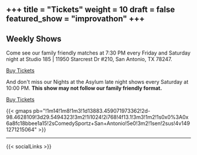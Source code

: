 +++
title = "Tickets"
weight = 10
draft = false
featured_show = "improvathon"
+++
---

## Weekly Shows  

Come see our family friendly matches at 7:30 PM every Friday and Saturday night at Studio 185 | 11950 Starcrest Dr #210, San Antonio, TX 78247.

<a target="_blank" href="https://cszsanantonio.vbotickets.com/events" class="button special">Buy Tickets</a>

And don't miss our Nights at the Asylum late night shows every Saturday at 10:00 PM. **This show may not follow our family friendly format.**

<a target="_blank" href="https://cszsanantonio.vbotickets.com/events" class="button special">Buy Tickets</a>

{{< gmaps pb="!1m14!1m8!1m3!1d13883.459071973362!2d-98.4628109!3d29.5494323!3m2!1i1024!2i768!4f13.1!3m3!1m2!1s0x0%3A0x6a8fc18bbee1a15!2sComedySportz+San+Antonio!5e0!3m2!1sen!2sus!4v1491271215064" >}}

---

{{< socialLinks >}}
